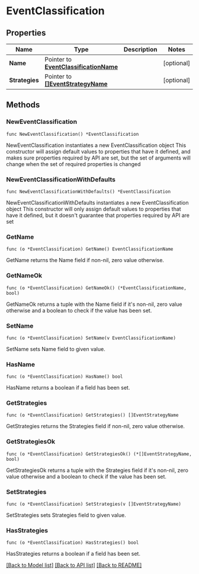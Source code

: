 # EventClassification

## Properties

Name | Type | Description | Notes
------------ | ------------- | ------------- | -------------
**Name** | Pointer to [**EventClassificationName**](EventClassificationName.md) |  | [optional] 
**Strategies** | Pointer to [**[]EventStrategyName**](EventStrategyName.md) |  | [optional] 

## Methods

### NewEventClassification

`func NewEventClassification() *EventClassification`

NewEventClassification instantiates a new EventClassification object
This constructor will assign default values to properties that have it defined,
and makes sure properties required by API are set, but the set of arguments
will change when the set of required properties is changed

### NewEventClassificationWithDefaults

`func NewEventClassificationWithDefaults() *EventClassification`

NewEventClassificationWithDefaults instantiates a new EventClassification object
This constructor will only assign default values to properties that have it defined,
but it doesn't guarantee that properties required by API are set

### GetName

`func (o *EventClassification) GetName() EventClassificationName`

GetName returns the Name field if non-nil, zero value otherwise.

### GetNameOk

`func (o *EventClassification) GetNameOk() (*EventClassificationName, bool)`

GetNameOk returns a tuple with the Name field if it's non-nil, zero value otherwise
and a boolean to check if the value has been set.

### SetName

`func (o *EventClassification) SetName(v EventClassificationName)`

SetName sets Name field to given value.

### HasName

`func (o *EventClassification) HasName() bool`

HasName returns a boolean if a field has been set.

### GetStrategies

`func (o *EventClassification) GetStrategies() []EventStrategyName`

GetStrategies returns the Strategies field if non-nil, zero value otherwise.

### GetStrategiesOk

`func (o *EventClassification) GetStrategiesOk() (*[]EventStrategyName, bool)`

GetStrategiesOk returns a tuple with the Strategies field if it's non-nil, zero value otherwise
and a boolean to check if the value has been set.

### SetStrategies

`func (o *EventClassification) SetStrategies(v []EventStrategyName)`

SetStrategies sets Strategies field to given value.

### HasStrategies

`func (o *EventClassification) HasStrategies() bool`

HasStrategies returns a boolean if a field has been set.


[[Back to Model list]](../README.md#documentation-for-models) [[Back to API list]](../README.md#documentation-for-api-endpoints) [[Back to README]](../README.md)


